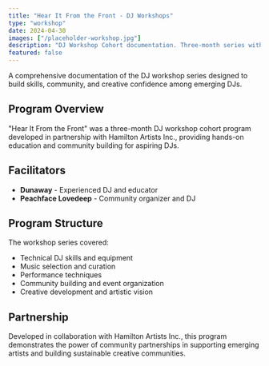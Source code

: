 ```yaml
---
title: "Hear It From the Front - DJ Workshops"
type: "workshop"
date: 2024-04-30
images: ["/placeholder-workshop.jpg"]
description: "DJ Workshop Cohort documentation. Three-month series with Hamilton Artists Inc. facilitated by Dunaway and Peachface Lovedeep."
featured: false
---
```


A comprehensive documentation of the DJ workshop series designed to build skills, community, and creative confidence among emerging DJs.

## Program Overview

"Hear It From the Front" was a three-month DJ workshop cohort program developed in partnership with Hamilton Artists Inc., providing hands-on education and community building for aspiring DJs.

## Facilitators

- **Dunaway** - Experienced DJ and educator
- **Peachface Lovedeep** - Community organizer and DJ

## Program Structure

The workshop series covered:
- Technical DJ skills and equipment
- Music selection and curation
- Performance techniques
- Community building and event organization
- Creative development and artistic vision

## Partnership

Developed in collaboration with Hamilton Artists Inc., this program demonstrates the power of community partnerships in supporting emerging artists and building sustainable creative communities.